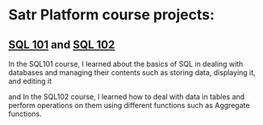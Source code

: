 # Satr Platform course projects:

## [SQL 101]([https://www.khanacademy.org/computing/computer-programming/sql](https://satr.codes/courses/FtkmhtJpQW/view)https://satr.codes/courses/FtkmhtJpQW/view) and  [SQL 102]([https://www.khanacademy.org/computing/computer-programming/sql](https://satr.codes/courses/APjgdQqVWR/view)https://satr.codes/courses/APjgdQqVWR/view)

In the SQL101 course, I learned about the basics of SQL in dealing with databases and managing their contents such as storing data, displaying it, and editing it

and In the SQL102 course, I learned how to deal with data in tables and perform operations on them using different functions such as Aggregate functions.
